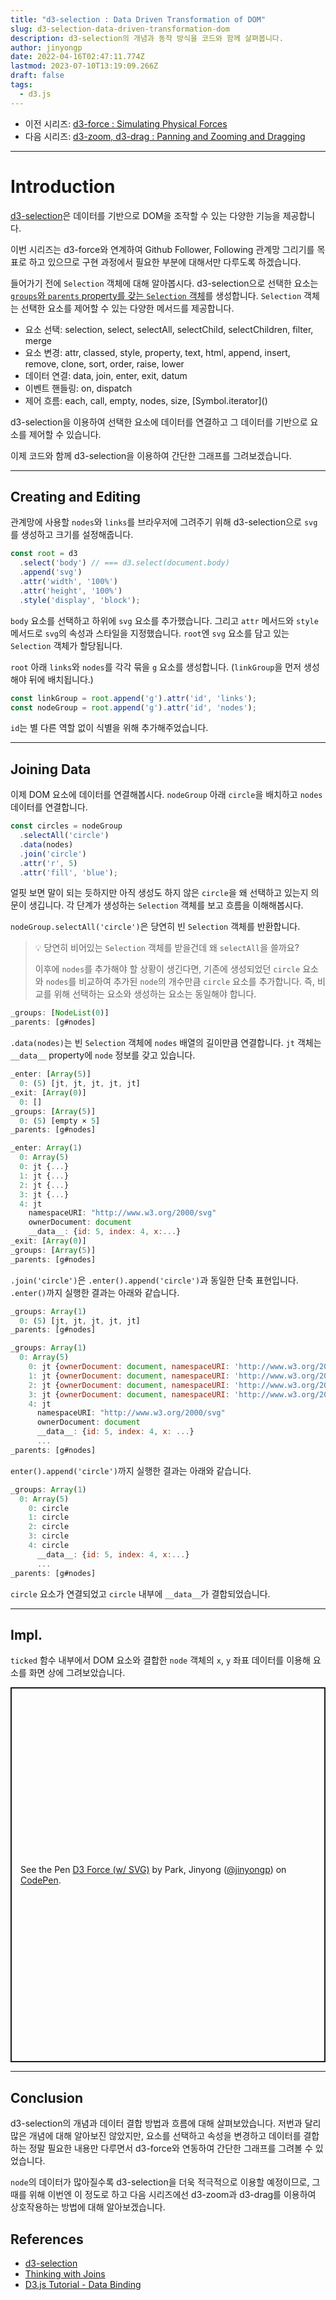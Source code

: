 ```yaml
---
title: "d3-selection : Data Driven Transformation of DOM"
slug: d3-selection-data-driven-transformation-dom
description: d3-selection의 개념과 동작 방식을 코드와 함께 살펴봅니다.
author: jinyongp
date: 2022-04-16T02:47:11.774Z
lastmod: 2023-07-10T13:19:09.266Z
draft: false
tags:
  - d3.js
---
```


- 이전 시리즈: [d3-force : Simulating Physical Forces](/blog/d3/d3-force-simulating-physical-forces/)
- 다음 시리즈: [d3-zoom, d3-drag : Panning and Zooming and Dragging](/blog/d3/d3-zoom-d3-drag-panning-zooming-dragging/)

---

# Introduction

[d3-selection](https://github.com/d3/d3-selection)은 데이터를 기반으로 DOM을 조작할 수 있는 다양한 기능을 제공합니다.

이번 시리즈는 d3-force와 연계하여 Github Follower, Following 관계망 그리기를 목표로 하고 있으므로 구현 과정에서 필요한 부분에 대해서만 다루도록 하겠습니다.

들어가기 전에 `Selection` 객체에 대해 알아봅시다. d3-selection으로 선택한 요소는 [`groups`와 `parents` property를 갖는 `Selection` 객체](https://github.com/d3/d3-selection/blob/main/src/selection/index.js)를 생성합니다. `Selection` 객체는 선택한 요소를 제어할 수 있는 다양한 메서드를 제공합니다.

- 요소 선택: selection, select, selectAll, selectChild, selectChildren, filter, merge
- 요소 변경: attr, classed, style, property, text, html, append, insert, remove, clone, sort, order, raise, lower
- 데이터 연결: data, join, enter, exit, datum
- 이벤트 핸들링: on, dispatch
- 제어 흐름: each, call, empty, nodes, size, \[Symbol.iterator\]()

d3-selection을 이용하여 선택한 요소에 데이터를 연결하고 그 데이터를 기반으로 요소를 제어할 수 있습니다.

이제 코드와 함께 d3-selection을 이용하여 간단한 그래프를 그려보겠습니다.

---

## Creating and Editing

관계망에 사용할 `nodes`와 `links`를 브라우저에 그려주기 위해 d3-selection으로 `svg`를 생성하고 크기를 설정해줍니다.

```js
const root = d3
  .select('body') // === d3.select(document.body)
  .append('svg')
  .attr('width', '100%')
  .attr('height', '100%')
  .style('display', 'block');
```

`body` 요소를 선택하고 하위에 `svg` 요소를 추가했습니다. 그리고 `attr` 메서드와 `style` 메서드로 `svg`의 속성과 스타일을 지정했습니다. `root`엔 `svg` 요소를 담고 있는 `Selection` 객체가 할당됩니다.

`root` 아래 `links`와 `nodes`를 각각 묶을 `g` 요소를 생성합니다. (`linkGroup`을 먼저 생성해야 뒤에 배치됩니다.)

```js
const linkGroup = root.append('g').attr('id', 'links');
const nodeGroup = root.append('g').attr('id', 'nodes');
```

`id`는 별 다른 역할 없이 식별을 위해 추가해주었습니다.

---

## Joining Data

이제 DOM 요소에 데이터를 연결해봅시다. `nodeGroup` 아래 `circle`을 배치하고 `nodes` 데이터를 연결합니다.

```js
const circles = nodeGroup
  .selectAll('circle')
  .data(nodes)
  .join('circle')
  .attr('r', 5)
  .attr('fill', 'blue');
```

얼핏 보면 말이 되는 듯하지만 아직 생성도 하지 않은 `circle`을 왜 선택하고 있는지 의문이 생깁니다. 각 단계가 생성하는 `Selection` 객체를 보고 흐름을 이해해봅시다.

`nodeGroup.selectAll('circle')`은 당연히 빈 `Selection` 객체를 반환합니다.

>💡 당연히 비어있는 `Selection` 객체를 받을건데 왜 `selectAll`을 쓸까요?
>
>이후에 `nodes`를 추가해야 할 상황이 생긴다면, 기존에 생성되었던 `circle` 요소와 `nodes`를 비교하여 추가된 `node`의 개수만큼 `circle` 요소를 추가합니다. 즉, 비교를 위해 선택하는 요소와 생성하는 요소는 동일해야 합니다.

```js
_groups: [NodeList(0)]
_parents: [g#nodes]
```

`.data(nodes)`는 빈 `Selection` 객체에 `nodes` 배열의 길이만큼 연결합니다. `jt` 객체는 `__data__` property에 `node` 정보를 갖고 있습니다.

```js
_enter: [Array(5)]
  0: (5) [jt, jt, jt, jt, jt]
_exit: [Array(0)]
  0: []
_groups: [Array(5)]
  0: (5) [empty × 5]
_parents: [g#nodes]
```

```js
_enter: Array(1)
  0: Array(5)
  0: jt {...}
  1: jt {...}
  2: jt {...}
  3: jt {...}
  4: jt
    namespaceURI: "http://www.w3.org/2000/svg"
    ownerDocument: document
    __data__: {id: 5, index: 4, x:...}
_exit: [Array(0)]
_groups: [Array(5)]
_parents: [g#nodes]
```

`.join('circle')`은 `.enter().append('circle')`과 동일한 단축 표현입니다. `.enter()`까지 실행한 결과는 아래와 같습니다.

```js
_groups: Array(1)
  0: (5) [jt, jt, jt, jt, jt]
_parents: [g#nodes]
```

```js
_groups: Array(1)
  0: Array(5)
    0: jt {ownerDocument: document, namespaceURI: 'http://www.w3.org/2000/svg', ...}
    1: jt {ownerDocument: document, namespaceURI: 'http://www.w3.org/2000/svg', ...}
    2: jt {ownerDocument: document, namespaceURI: 'http://www.w3.org/2000/svg', ...}
    3: jt {ownerDocument: document, namespaceURI: 'http://www.w3.org/2000/svg', ...}
    4: jt
      namespaceURI: "http://www.w3.org/2000/svg"
      ownerDocument: document
      __data__: {id: 5, index: 4, x: ...}
      ...
_parents: [g#nodes]
```

`enter().append('circle')`까지 실행한 결과는 아래와 같습니다.

```js
_groups: Array(1)
  0: Array(5)
    0: circle
    1: circle
    2: circle
    3: circle
    4: circle
      __data__: {id: 5, index: 4, x:...}
      ...
_parents: [g#nodes]
```

 `circle` 요소가 연결되었고 `circle` 내부에 `__data__`가 결합되었습니다.

---

## Impl.

`ticked` 함수 내부에서 DOM 요소와 결합한 `node` 객체의 `x`, `y` 좌표 데이터를 이용해 요소를 화면 상에 그려보았습니다.

<p class="codepen" data-height="600" data-default-tab="result" data-slug-hash="MWrxgPB" data-user="jinyongp" style="height: 600px; box-sizing: border-box; display: flex; align-items: center; justify-content: center; border: 2px solid; margin: 1em 0; padding: 1em;">
  <span>See the Pen <a href="https://codepen.io/jinyongp/pen/MWrxgPB">
  D3 Force (w/  SVG)</a> by Park, Jinyong (<a href="https://codepen.io/jinyongp">@jinyongp</a>)
  on <a href="https://codepen.io">CodePen</a>.</span>
</p>
<script async src="https://cpwebassets.codepen.io/assets/embed/ei.js"></script>

---

## Conclusion

d3-selection의 개념과 데이터 결합 방법과 흐름에 대해 살펴보았습니다. 저번과 달리 많은 개념에 대해 알아보진 않았지만, 요소를 선택하고 속성을 변경하고 데이터를 결합하는 정말 필요한 내용만 다루면서 d3-force와 연동하여 간단한 그래프를 그려볼 수 있었습니다.

`node`의 데이터가 많아질수록 d3-selection을 더욱 적극적으로 이용할 예정이므로, 그 때를 위해 이번엔 이 정도로 하고 다음 시리즈에선 d3-zoom과 d3-drag를 이용하여 상호작용하는 방법에 대해 알아보겠습니다.

## References

- [d3-selection](https://github.com/d3/d3-selection)
- [Thinking with Joins](https://bost.ocks.org/mike/join/)
- [D3.js Tutorial - Data Binding](https://lucidar.me/en/d3.js/part-07-data-binding)
